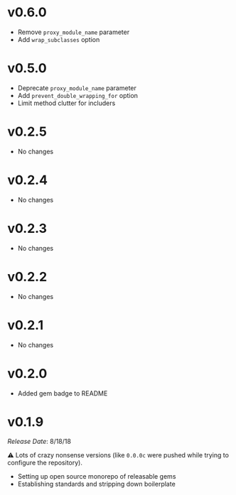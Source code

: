 # v0.6.0

- Remove `proxy_module_name` parameter
- Add `wrap_subclasses` option

# v0.5.0

- Deprecate `proxy_module_name` parameter
- Add `prevent_double_wrapping_for` option
- Limit method clutter for includers

# v0.2.5

- No changes

# v0.2.4

- No changes

# v0.2.3

- No changes

# v0.2.2

- No changes

# v0.2.1

- No changes

# v0.2.0

- Added gem badge to README

# v0.1.9

*Release Date*: 8/18/18

⚠️ Lots of crazy nonsense versions (like `0.0.0c` were pushed while trying to configure the repository).

- Setting up open source monorepo of releasable gems
- Establishing standards and stripping down boilerplate
